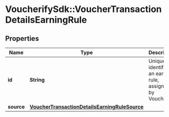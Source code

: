 # VoucherifySdk::VoucherTransactionDetailsEarningRule

## Properties

| Name | Type | Description | Notes |
| ---- | ---- | ----------- | ----- |
| **id** | **String** | Unique identifier of an earning rule, assigned by Voucherify. | [optional] |
| **source** | [**VoucherTransactionDetailsEarningRuleSource**](VoucherTransactionDetailsEarningRuleSource.md) |  | [optional] |


